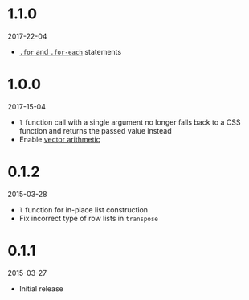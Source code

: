 
# 1.1.0

2017-22-04
 - [`.for` and `.for-each`](README.md#features) statements
 
# 1.0.0

2017-15-04
 - `l` function call with a single argument no longer falls back to a CSS function and returns the passed value instead
 - Enable [vector arithmetic](docs/va.md)

# 0.1.2

2015-03-28

 - `l` function for in-place list construction
 - Fix incorrect type of row lists in `transpose`

# 0.1.1

2015-03-27

 - Initial release
